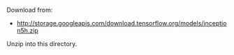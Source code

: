 Download from:

* http://storage.googleapis.com/download.tensorflow.org/models/inception5h.zip

Unzip into this directory.

